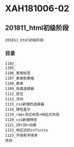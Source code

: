 # XAH181006-02

## 201811_html初级阶段
```
201811_html初级阶段
```

### 目录
```
1102_
1105_
1106_常用标签
1107_表单和表格
1108_表单
1109_伪类选择器
1112_定位
1113_浮动
1115_css新增的选择器
1116_弹性盒子
1119_rem+流式布局+响应式布局
1120_css新增特性
1121_2D+3D+动画
1122_响应式的infinite
1123_字体和字体库
项目
```